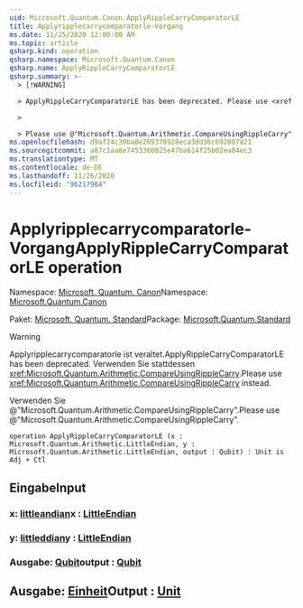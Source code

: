 ```yaml
---
uid: Microsoft.Quantum.Canon.ApplyRippleCarryComparatorLE
title: Applyripplecarrycomparatorle-Vorgang
ms.date: 11/25/2020 12:00:00 AM
ms.topic: article
qsharp.kind: operation
qsharp.namespace: Microsoft.Quantum.Canon
qsharp.name: ApplyRippleCarryComparatorLE
qsharp.summary: >-
  > [!WARNING]

  > ApplyRippleCarryComparatorLE has been deprecated. Please use <xref:Microsoft.Quantum.Arithmetic.CompareUsingRippleCarry> instead.

  >

  > Please use @"Microsoft.Quantum.Arithmetic.CompareUsingRippleCarry".
ms.openlocfilehash: d9af24c30ba8e269378928eca3dd36c692807a21
ms.sourcegitcommit: a87c1aa8e7453360025e47ba614f25b02ea84ec3
ms.translationtype: MT
ms.contentlocale: de-DE
ms.lasthandoff: 11/26/2020
ms.locfileid: "96217984"
---
```

# <a name="applyripplecarrycomparatorle-operation"></a><span data-ttu-id="39c35-102">Applyripplecarrycomparatorle-Vorgang</span><span class="sxs-lookup"><span data-stu-id="39c35-102">ApplyRippleCarryComparatorLE operation</span></span>

<span data-ttu-id="39c35-103">Namespace: [Microsoft. Quantum. Canon](xref:Microsoft.Quantum.Canon)</span><span class="sxs-lookup"><span data-stu-id="39c35-103">Namespace: [Microsoft.Quantum.Canon](xref:Microsoft.Quantum.Canon)</span></span>

<span data-ttu-id="39c35-104">Paket: [Microsoft. Quantum. Standard](https://nuget.org/packages/Microsoft.Quantum.Standard)</span><span class="sxs-lookup"><span data-stu-id="39c35-104">Package: [Microsoft.Quantum.Standard](https://nuget.org/packages/Microsoft.Quantum.Standard)</span></span>


> [!WARNING]
> <span data-ttu-id="39c35-105">Applyripplecarrycomparatorle ist veraltet.</span><span class="sxs-lookup"><span data-stu-id="39c35-105">ApplyRippleCarryComparatorLE has been deprecated.</span></span> <span data-ttu-id="39c35-106">Verwenden Sie stattdessen <xref:Microsoft.Quantum.Arithmetic.CompareUsingRippleCarry>.</span><span class="sxs-lookup"><span data-stu-id="39c35-106">Please use <xref:Microsoft.Quantum.Arithmetic.CompareUsingRippleCarry> instead.</span></span>
>
> <span data-ttu-id="39c35-107">Verwenden Sie @"Microsoft.Quantum.Arithmetic.CompareUsingRippleCarry".</span><span class="sxs-lookup"><span data-stu-id="39c35-107">Please use @"Microsoft.Quantum.Arithmetic.CompareUsingRippleCarry".</span></span>



```qsharp
operation ApplyRippleCarryComparatorLE (x : Microsoft.Quantum.Arithmetic.LittleEndian, y : Microsoft.Quantum.Arithmetic.LittleEndian, output : Qubit) : Unit is Adj + Ctl
```


## <a name="input"></a><span data-ttu-id="39c35-108">Eingabe</span><span class="sxs-lookup"><span data-stu-id="39c35-108">Input</span></span>

### <a name="x--littleendian"></a><span data-ttu-id="39c35-109">x: [littleandian](xref:Microsoft.Quantum.Arithmetic.LittleEndian)</span><span class="sxs-lookup"><span data-stu-id="39c35-109">x : [LittleEndian](xref:Microsoft.Quantum.Arithmetic.LittleEndian)</span></span>




### <a name="y--littleendian"></a><span data-ttu-id="39c35-110">y: [littleddian](xref:Microsoft.Quantum.Arithmetic.LittleEndian)</span><span class="sxs-lookup"><span data-stu-id="39c35-110">y : [LittleEndian](xref:Microsoft.Quantum.Arithmetic.LittleEndian)</span></span>




### <a name="output--qubit"></a><span data-ttu-id="39c35-111">Ausgabe: [Qubit](xref:microsoft.quantum.lang-ref.qubit)</span><span class="sxs-lookup"><span data-stu-id="39c35-111">output : [Qubit](xref:microsoft.quantum.lang-ref.qubit)</span></span>





## <a name="output--unit"></a><span data-ttu-id="39c35-112">Ausgabe: [Einheit](xref:microsoft.quantum.lang-ref.unit)</span><span class="sxs-lookup"><span data-stu-id="39c35-112">Output : [Unit](xref:microsoft.quantum.lang-ref.unit)</span></span>

